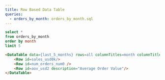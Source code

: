 ```yaml
---
title: Row Based Data Table
queries:
  - orders_by_month: orders_by_month.sql
---
```



```sql last_5_months
select * 
from orders_by_month
order by month
limit 5
```


```markdown
<DataTable data={last_5_months} rows=all columnTitles=month columnTitlesFmt="mmm yy">
    <Row id=sales_usd0k/>
    <Row id=num_orders_num0 />
    <Row id=aov_usd2 description="Average Order Value"/>
</DataTable>
``` 


<DataTable data={last_5_months} rows=all columnTitles=month columnTitlesFmt="mmm yy" comparisonType=pct>
    <Row id=sales_usd0k scaleColor=blue/>
    <Row id=num_orders_num0 />
    <Row id=aov_usd2 description="Average Order Value"/>
</DataTable>


<DataTable data={last_5_months} rows=all columnTitles=month columnTitlesFmt="mmm yy" comparisonType=delta>
    <Row id=sales_usd0k scaleColor=blue/>
    <Row id=num_orders_num0 />
    <Row id=aov_usd2 description="Average Order Value"/>
</DataTable>